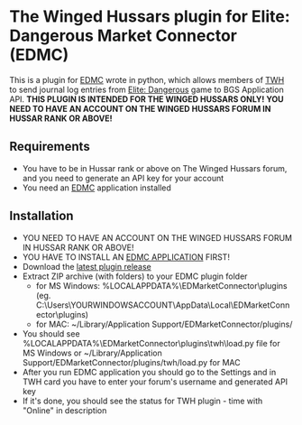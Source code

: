 # The Winged Hussars plugin for Elite: Dangerous Market Connector (EDMC)

This is a plugin for [EDMC](https://github.com/Marginal/EDMarketConnector) wrote in python, which allows members of [TWH](http://thewingedhussars.com/) to send journal log entries from [Elite: Dangerous](https://www.elitedangerous.com/) game to BGS Application API. **THIS PLUGIN IS INTENDED FOR THE WINGED HUSSARS ONLY!  YOU NEED TO HAVE AN ACCOUNT ON THE WINGED HUSSARS FORUM IN HUSSAR RANK OR ABOVE!**


## Requirements

* You have to be in Hussar rank or above on The Winged Hussars forum, and you need to generate an API key for your account
* You need an [EDMC](https://github.com/Marginal/EDMarketConnector) application installed

## Installation

* YOU NEED TO HAVE AN ACCOUNT ON THE WINGED HUSSARS FORUM IN HUSSAR RANK OR ABOVE!
* YOU HAVE TO INSTALL AN [EDMC APPLICATION](https://github.com/Marginal/EDMarketConnector) FIRST!
* Download the [latest plugin release](https://github.com/ryczypior/the-winged-hussars-plugin-for-edmc/releases/download/1.11/twh.zip)
* Extract ZIP archive (with folders) to your EDMC plugin folder
    - for MS Windows: %LOCALAPPDATA%\EDMarketConnector\plugins (eg. C:\Users\YOURWINDOWSACCOUNT\AppData\Local\EDMarketConnector\plugins\)
    - for MAC: ~/Library/Application Support/EDMarketConnector/plugins/
* You should see %LOCALAPPDATA%\EDMarketConnector\plugins\twh\load.py file for MS Windows or ~/Library/Application Support/EDMarketConnector/plugins/twh/load.py for MAC
* After you run EDMC application you should go to the Settings and in TWH card you have to enter your forum's username and generated API key
* If it's done, you should see the status for TWH plugin - time with "Online" in description